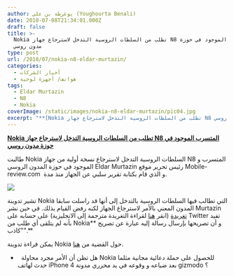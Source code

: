 ```yaml
---
author: يوغرطة بن علي (Youghourta Benali)
date: 2010-07-08T21:34:01.000Z
draft: false
title: >-
  Nokia تطلب من السلطات الروسية التدخل لاسترجاع جهاز N8 المتسرب الموجود في حوزة
  مدون روسي  
type: post
url: /2010/07/nokia-n8-eldar-murtazin/
categories:
  - أخبار الشركات
  - هواتف/ أجهزة لوحية
tags:
  - Eldar Murtazin
  - N8
  - Nokia
coverImage: /static/images/nokia-n8-eldar-murtazin/pic04.jpg
excerpt: "**[Nokia تطلب من السلطات الروسية التدخل لاسترجاع جهاز N8 المتسرب الموجود في حوزة مدون روسي](https://www.it-scoop.com/2010/07/nokia-n8-eldar-murtazin/)**\n\nطالبت Nokia السلطات الروسية التدخل لاسترجاع نسخة أولية من جهاز N8 المتسرب و الموجود في حوزة المدون الروسي Eldar Murtazin رئيس تحرير موقع Mobile-review.com\_ و الذي"
---
```

**[Nokia تطلب من السلطات الروسية التدخل لاسترجاع جهاز N8 المتسرب الموجود في حوزة مدون روسي](https://www.it-scoop.com/2010/07/nokia-n8-eldar-murtazin/)**

طالبت Nokia السلطات الروسية التدخل لاسترجاع نسخة أولية من جهاز N8 المتسرب و الموجود في حوزة المدون الروسي Eldar Murtazin رئيس تحرير موقع Mobile-review.com  و الذي قام بكتابة تقرير سلبي عن الجهاز منذ مدة.

![](/static/images/nokia-n8-eldar-murtazin/pic04.jpg)

تشير تدوينة Nokia التي تطالب فيها السلطات الروسية بالتدخل إلى أنها قد راسلت سابقا المدون المعني بالأمر لاسترجاع الجهاز لكنه رفض القيام بذلك. في حين نشر Murtazin [تغريدة](http://twitter.com/eldarmurtazin/status/17953106441) (انقر [هنا](http://translate.googleusercontent.com/translate_c?hl=en\&ie=UTF-8\&sl=ru\&tl=en\&u=http://twitter.com/eldarmurtazin/status/17953106441\&prev=\_t\&rurl=translate.google.com\&twu=1\&usg=ALkJrhjbdwng4NB2C8IRQsX71NEi3Dj0FQ) لقراءة التغريدة مترجمة إلى الانجليزية) على حسابه على Twitter تفيد بأنه لم يتلقى أي طلب من Nokia\*\* و أن تصريحها بإرسال رسالة إليه عبارة عن تصريح "كاذب".\*\*

يمكن قراءة تدوينة Nokia حول القضية من [هنا](http://conversations.nokia.com/2010/07/07/legal-action-against-eldar-murtazin-official-statement/?utm_source=feedburner\&utm_medium=feed\&utm_campaign=Feed:+NokiaConversations-Posts+%28Nokia+Conversations+-+Posts%29).

-     هل تظن أن الأمر مجرد محاولة Nokia للحصول على حملة دعائية مجانية مثلما حدث لهاتف iPhone 4 بعد ضياعه و وقوعه في يد محرري مدونة gizmodo ؟
